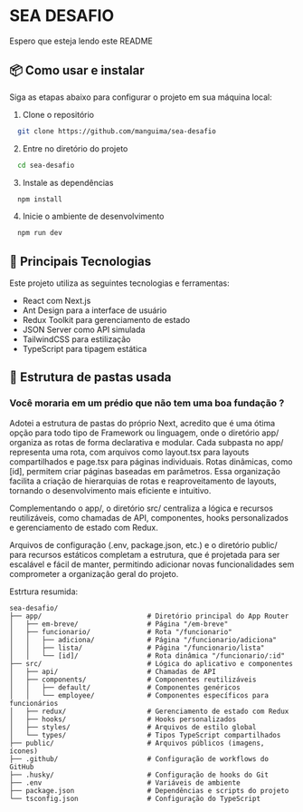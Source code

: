 
# SEA DESAFIO

Espero que esteja lendo este README


## 📦 Como usar e instalar

Siga as etapas abaixo para configurar o projeto em sua máquina local:

1. Clone o repositório

```bash
  git clone https://github.com/manguima/sea-desafio
```

2. Entre no diretório do projeto

```bash
  cd sea-desafio
```

3. Instale as dependências

```bash
  npm install
```

4. Inicie o ambiente de desenvolvimento

```bash
  npm run dev
```


## 🚀 Principais Tecnologias
Este projeto utiliza as seguintes tecnologias e ferramentas:

- React com Next.js
- Ant Design para a interface de usuário
- Redux Toolkit para gerenciamento de estado
- JSON Server como API simulada
- TailwindCSS para estilização
- TypeScript para tipagem estática


## 📂 Estrutura de pastas usada

### Você moraria em um prédio que não tem uma boa fundação ?

Adotei a estrutura de pastas do próprio Next, acredito que é uma ótima opção para todo tipo de Framework ou linguagem, onde o diretório app/ organiza as rotas de forma declarativa e modular. Cada subpasta no app/ representa uma rota, com arquivos como layout.tsx para layouts compartilhados e page.tsx para páginas individuais. Rotas dinâmicas, como [id], permitem criar páginas baseadas em parâmetros. Essa organização facilita a criação de hierarquias de rotas e reaproveitamento de layouts, tornando o desenvolvimento mais eficiente e intuitivo.

Complementando o app/, o diretório src/ centraliza a lógica e recursos reutilizáveis, como chamadas de API, componentes, hooks personalizados e gerenciamento de estado com Redux.

Arquivos de configuração (.env, package.json, etc.) e o diretório public/ para recursos estáticos completam a estrutura, que é projetada para ser escalável e fácil de manter, permitindo adicionar novas funcionalidades sem comprometer a organização geral do projeto.

Estrtura resumida:

```
sea-desafio/
├── app/                          # Diretório principal do App Router
│   ├── em-breve/                 # Página "/em-breve"
│   ├── funcionario/              # Rota "/funcionario"
│   │   ├── adiciona/             # Página "/funcionario/adiciona"
│   │   ├── lista/                # Página "/funcionario/lista"
│   │   └── [id]/                 # Rota dinâmica "/funcionario/:id"
├── src/                          # Lógica do aplicativo e componentes
│   ├── api/                      # Chamadas de API
│   ├── components/               # Componentes reutilizáveis
│   │   ├── default/              # Componentes genéricos
│   │   └── employee/             # Componentes específicos para funcionários
│   ├── redux/                    # Gerenciamento de estado com Redux
│   ├── hooks/                    # Hooks personalizados
│   ├── styles/                   # Arquivos de estilo global
│   └── types/                    # Tipos TypeScript compartilhados
├── public/                       # Arquivos públicos (imagens, ícones)
├── .github/                      # Configuração de workflows do GitHub
├── .husky/                       # Configuração de hooks do Git
├── .env                          # Variáveis de ambiente
├── package.json                  # Dependências e scripts do projeto
└── tsconfig.json                 # Configuração do TypeScript
```
